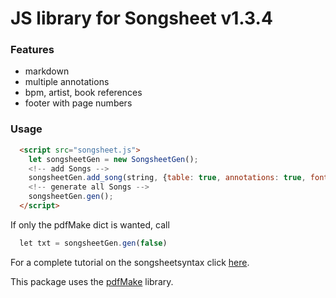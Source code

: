 
# JS library for Songsheet v1.3.4

### Features
- markdown
- multiple annotations
- bpm, artist, book references
- footer with page numbers

### Usage

```html
  <script src="songsheet.js">
    let songsheetGen = new SongsheetGen();
    <!-- add Songs -->
    songsheetGen.add_song(string, {table: true, annotations: true, font: 'ubuntu'});
    <!-- generate all Songs -->
    songsheetGen.gen();
  </script>
```

If only the pdfMake dict is wanted, call 
```javascript
  let txt = songsheetGen.gen(false)
```

For a complete tutorial on the songsheetsyntax click [here](https://github.com/jannessm/songsheet-py).

This package uses the [pdfMake](https://github.com/bpampuch/pdfmake) library.
